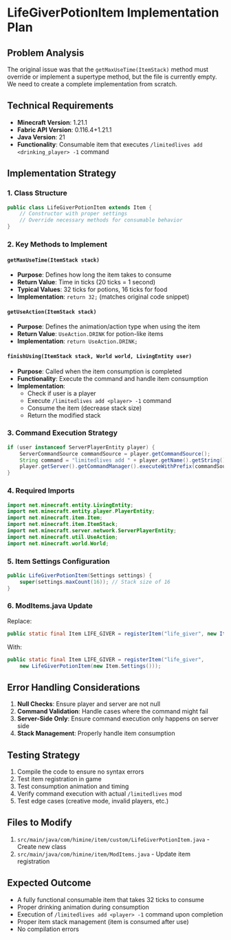 # LifeGiverPotionItem Implementation Plan

## Problem Analysis
The original issue was that the `getMaxUseTime(ItemStack)` method must override or implement a supertype method, but the file is currently empty. We need to create a complete implementation from scratch.

## Technical Requirements
- **Minecraft Version**: 1.21.1
- **Fabric API Version**: 0.116.4+1.21.1
- **Java Version**: 21
- **Functionality**: Consumable item that executes `/limitedlives add <drinking_player> -1` command

## Implementation Strategy

### 1. Class Structure
```java
public class LifeGiverPotionItem extends Item {
    // Constructor with proper settings
    // Override necessary methods for consumable behavior
}
```

### 2. Key Methods to Implement

#### `getMaxUseTime(ItemStack stack)`
- **Purpose**: Defines how long the item takes to consume
- **Return Value**: Time in ticks (20 ticks = 1 second)
- **Typical Values**: 32 ticks for potions, 16 ticks for food
- **Implementation**: `return 32;` (matches original code snippet)

#### `getUseAction(ItemStack stack)`
- **Purpose**: Defines the animation/action type when using the item
- **Return Value**: `UseAction.DRINK` for potion-like items
- **Implementation**: `return UseAction.DRINK;`

#### `finishUsing(ItemStack stack, World world, LivingEntity user)`
- **Purpose**: Called when the item consumption is completed
- **Functionality**: Execute the command and handle item consumption
- **Implementation**: 
  - Check if user is a player
  - Execute `/limitedlives add <player> -1` command
  - Consume the item (decrease stack size)
  - Return the modified stack

### 3. Command Execution Strategy
```java
if (user instanceof ServerPlayerEntity player) {
    ServerCommandSource commandSource = player.getCommandSource();
    String command = "limitedlives add " + player.getName().getString() + " -1";
    player.getServer().getCommandManager().executeWithPrefix(commandSource, command);
}
```

### 4. Required Imports
```java
import net.minecraft.entity.LivingEntity;
import net.minecraft.entity.player.PlayerEntity;
import net.minecraft.item.Item;
import net.minecraft.item.ItemStack;
import net.minecraft.server.network.ServerPlayerEntity;
import net.minecraft.util.UseAction;
import net.minecraft.world.World;
```

### 5. Item Settings Configuration
```java
public LifeGiverPotionItem(Settings settings) {
    super(settings.maxCount(16)); // Stack size of 16
}
```

### 6. ModItems.java Update
Replace:
```java
public static final Item LIFE_GIVER = registerItem("life_giver", new Item(new Item.Settings()));
```

With:
```java
public static final Item LIFE_GIVER = registerItem("life_giver", 
    new LifeGiverPotionItem(new Item.Settings()));
```

## Error Handling Considerations
1. **Null Checks**: Ensure player and server are not null
2. **Command Validation**: Handle cases where the command might fail
3. **Server-Side Only**: Ensure command execution only happens on server side
4. **Stack Management**: Properly handle item consumption

## Testing Strategy
1. Compile the code to ensure no syntax errors
2. Test item registration in game
3. Test consumption animation and timing
4. Verify command execution with actual `/limitedlives` mod
5. Test edge cases (creative mode, invalid players, etc.)

## Files to Modify
1. `src/main/java/com/himine/item/custom/LifeGiverPotionItem.java` - Create new class
2. `src/main/java/com/himine/item/ModItems.java` - Update item registration

## Expected Outcome
- A fully functional consumable item that takes 32 ticks to consume
- Proper drinking animation during consumption
- Execution of `/limitedlives add <player> -1` command upon completion
- Proper item stack management (item is consumed after use)
- No compilation errors